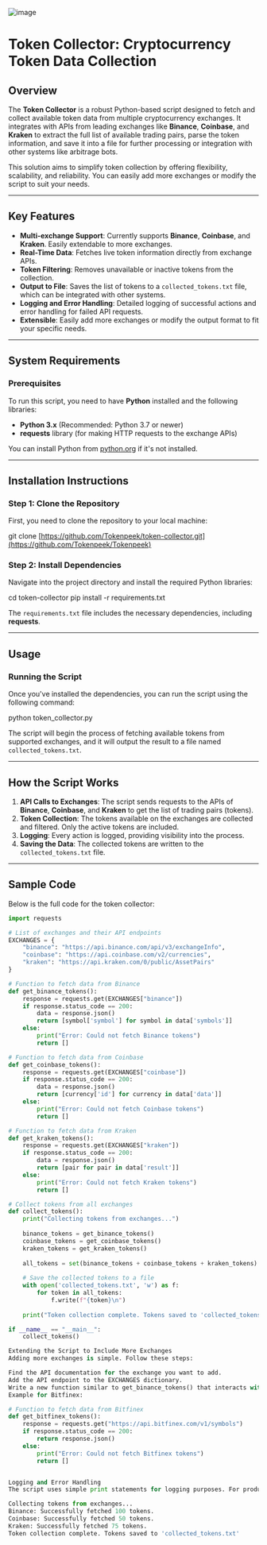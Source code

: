 ![image](https://github.com/user-attachments/assets/4b056d58-4b32-491a-859e-3bae827031de)



# **Token Collector: Cryptocurrency Token Data Collection**

## **Overview**

The **Token Collector** is a robust Python-based script designed to fetch and collect available token data from multiple cryptocurrency exchanges. It integrates with APIs from leading exchanges like **Binance**, **Coinbase**, and **Kraken** to extract the full list of available trading pairs, parse the token information, and save it into a file for further processing or integration with other systems like arbitrage bots.

This solution aims to simplify token collection by offering flexibility, scalability, and reliability. You can easily add more exchanges or modify the script to suit your needs.

---

## **Key Features**

- **Multi-exchange Support**: Currently supports **Binance**, **Coinbase**, and **Kraken**. Easily extendable to more exchanges.
- **Real-Time Data**: Fetches live token information directly from exchange APIs.
- **Token Filtering**: Removes unavailable or inactive tokens from the collection.
- **Output to File**: Saves the list of tokens to a `collected_tokens.txt` file, which can be integrated with other systems.
- **Logging and Error Handling**: Detailed logging of successful actions and error handling for failed API requests.
- **Extensible**: Easily add more exchanges or modify the output format to fit your specific needs.

---

## **System Requirements**

### **Prerequisites**

To run this script, you need to have **Python** installed and the following libraries:

- **Python 3.x** (Recommended: Python 3.7 or newer)
- **requests** library (for making HTTP requests to the exchange APIs)

You can install Python from [python.org](https://www.python.org/downloads/) if it's not installed.

---

## **Installation Instructions**

### **Step 1: Clone the Repository**

First, you need to clone the repository to your local machine:

git clone [https://github.com/Tokenpeek/token-collector.git](https://github.com/Tokenpeek/Tokenpeek)

### **Step 2: Install Dependencies**

Navigate into the project directory and install the required Python libraries:

cd token-collector pip install -r requirements.txt

The `requirements.txt` file includes the necessary dependencies, including **requests**.

---

## **Usage**

### **Running the Script**

Once you've installed the dependencies, you can run the script using the following command:

python token_collector.py

The script will begin the process of fetching available tokens from supported exchanges, and it will output the result to a file named `collected_tokens.txt`.

---

## **How the Script Works**

1. **API Calls to Exchanges**: The script sends requests to the APIs of **Binance**, **Coinbase**, and **Kraken** to get the list of trading pairs (tokens).
2. **Token Collection**: The tokens available on the exchanges are collected and filtered. Only the active tokens are included.
3. **Logging**: Every action is logged, providing visibility into the process.
4. **Saving the Data**: The collected tokens are written to the `collected_tokens.txt` file.

---

## **Sample Code**

Below is the full code for the token collector:

```python
import requests

# List of exchanges and their API endpoints
EXCHANGES = {
    "binance": "https://api.binance.com/api/v3/exchangeInfo",
    "coinbase": "https://api.coinbase.com/v2/currencies",
    "kraken": "https://api.kraken.com/0/public/AssetPairs"
}

# Function to fetch data from Binance
def get_binance_tokens():
    response = requests.get(EXCHANGES["binance"])
    if response.status_code == 200:
        data = response.json()
        return [symbol['symbol'] for symbol in data['symbols']]
    else:
        print("Error: Could not fetch Binance tokens")
        return []

# Function to fetch data from Coinbase
def get_coinbase_tokens():
    response = requests.get(EXCHANGES["coinbase"])
    if response.status_code == 200:
        data = response.json()
        return [currency['id'] for currency in data['data']]
    else:
        print("Error: Could not fetch Coinbase tokens")
        return []

# Function to fetch data from Kraken
def get_kraken_tokens():
    response = requests.get(EXCHANGES["kraken"])
    if response.status_code == 200:
        data = response.json()
        return [pair for pair in data['result']]
    else:
        print("Error: Could not fetch Kraken tokens")
        return []

# Collect tokens from all exchanges
def collect_tokens():
    print("Collecting tokens from exchanges...")
    
    binance_tokens = get_binance_tokens()
    coinbase_tokens = get_coinbase_tokens()
    kraken_tokens = get_kraken_tokens()
    
    all_tokens = set(binance_tokens + coinbase_tokens + kraken_tokens)
    
    # Save the collected tokens to a file
    with open('collected_tokens.txt', 'w') as f:
        for token in all_tokens:
            f.write(f"{token}\n")
    
    print("Token collection complete. Tokens saved to 'collected_tokens.txt'")

if __name__ == "__main__":
    collect_tokens()

Extending the Script to Include More Exchanges
Adding more exchanges is simple. Follow these steps:

Find the API documentation for the exchange you want to add.
Add the API endpoint to the EXCHANGES dictionary.
Write a new function similar to get_binance_tokens() that interacts with the API of the new exchange.
Example for Bitfinex:

# Function to fetch data from Bitfinex
def get_bitfinex_tokens():
    response = requests.get("https://api.bitfinex.com/v1/symbols")
    if response.status_code == 200:
        return response.json()
    else:
        print("Error: Could not fetch Bitfinex tokens")
        return []


Logging and Error Handling
The script uses simple print statements for logging purposes. For production use, you might want to consider using Python’s built-in logging module to capture logs in a more structured manner.

Collecting tokens from exchanges...
Binance: Successfully fetched 100 tokens.
Coinbase: Successfully fetched 50 tokens.
Kraken: Successfully fetched 75 tokens.
Token collection complete. Tokens saved to 'collected_tokens.txt'

